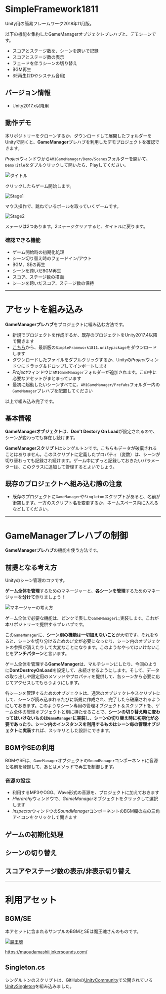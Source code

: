 # SimpleFramework1811
Unity用の簡易フレームワーク2018年11月版。

以下の機能を集約したGameManagerオブジェクトプレハブと、デモシーンです。

- スコアとステージ数を、シーンを跨いで記録
- スコアとステージ数の表示
- フェードを伴うシーンの切り替え
- BGM再生
- SE再生(2Dやシステム音用)

## バージョン情報
- Unity2017.x以降用

## 動作デモ
本リポジトリーをクローンするか、ダウンロードして展開したフォルダーをUnityで開くと、**GameManager**プレハブを利用したデモプロジェクトを確認できます。

*Project*ウィンドウから`AM1GameManager/Demo/Scenes`フォルダーを開いて、`DemoTitle`をダブルクリックして開いたら、Playしてください。

![タイトル](Docs/title.png)

クリックしたらゲーム開始します。

![Stage1](Docs/stage1.png)

マウス操作で、跳ねているボールを取っていくゲームです。

![Stage2](Docs/stage2.png)

ステージは2つあります。2ステージクリアすると、タイトルに戻ります。

### 確認できる機能
- ゲーム開始時の初期化処理
- シーン切り替え時のフェードイン/アウト
- BGM、SEの再生
- シーンを跨いだBGM再生
- スコア、ステージ数の描画
- シーンを跨いだスコア、ステージ数の保持

---

# アセットを組み込み
**GameManagerプレハブ**をプロジェクトに組み込む方法です。

- 新規でプロジェクトを作成するか、既存のプロジェクトをUnity2017.4以降で開きます
- [こちら](https://github.com/am1tanaka/SimpleFramework1811/releases)から、最新版の`SimpleFramework1811.unitypackage`をダウンロードします
- ダウンロードしたファイルをダブルクリックするか、Unityの*Project*ウィンドウにドラッグ＆ドロップしてインポートします
- *Project*ウィンドウに`AM1GameManager`フォルダーが追加されます。この中に必要なアセットがまとまっています
- 最初に起動したいシーンすべてに、`AM1GameManager/Prefabs`フォルダー内の`GameManager`プレハブを配置してください

以上で組み込み完了です。

## 基本情報
**GameManagerオブジェクト**は、**Don't Destory On Load**が設定されるので、シーンが変わっても存在し続けます。

**GameManagerスクリプト**はシングルトンです。こちらもデータが破棄されることはありません。このスクリプトに定義したプロパティ（変数）は、シーンが切り替わっても記録され続けます。ゲーム中にずっと記録しておきたいパラメーターは、このクラスに追加して管理するとよいでしょう。

## 既存のプロジェクトへ組み込む際の注意
- 既存のプロジェクトに`GameManager`や`Singleton`スクリプトがあると、名前が衝突します。一方のスクリプト名を変更するか、ネームスペース内に入れるなどしてください。

---

# GameManagerプレハブの制御
**GameManagerプレハブ**の機能を使う方法です。

## 前提となる考え方
Unityのシーン管理のコツです。

**ゲーム全体を管理**するためのマネージャーと、**各シーンを管理**するためのマネージャーを**分けて**作りましょう！

![マネージャーの考え方](Docs/aboutmanager.png)

ゲーム全体で必要な機能は、ピンクで表した`GameManager`に実装します。これが本リポジトリーで提供するプレハブです。

この`GameManager`に、**シーン別の機能は一切加えないこと**が大切です。それをやると、シーンを切り分けるための`if`文が必要になったり、シーン内のオブジェクトの参照が消えたりして大変なことになります。このようなやってはいけないことを**アンチパターン**と言います。

ゲーム全体を管理する**GameManager**は、マルチシーンにしたり、今回のように**DontDestroyOnLoad**を設定して、永続させるようにします。そして、データの取り出しや設定用のメソッドやプロパティを提供して、各シーンから必要に応じてアクセスしてもらうようにします。

各シーンを管理するためのオブジェクトは、通常のオブジェクトやスクリプトにして、シーンが読み込まれるたびに新規に作成され、完了したら破棄されるようにしておきます。このようなシーン専用の管理オブジェクト＆スクリプトを、ゲーム全体の管理オブジェクトと別に持たせることで、**シーンの切り替え時に変わってはいけないものは`GameManager`に実装**し、**シーンの切り替え時に初期化が必要であったり、シーン内のインスタンスを利用するものはシーン毎の管理オブジェクトに実装**すれば、スッキリとした設計にできます。

## BGMやSEの利用
BGMやSEは、`GameManager`オブジェクトの`SoundManager`コンポーネントに音源と名前を登録して、あとはメソッドで再生を制御します。

### 音源の設定
- 利用するMP3やOGG、Wave形式の音源を、プロジェクトに加えておきます
- *Hierarchy*ウィンドウで、*GameManager*オブジェクトをクリックして選択します
- *Inspector*ウィンドウの*SoundManager*コンポーネントのBGM欄の左の三角アイコンをクリックして開きます


## ゲームの初期化処理

## シーンの切り替え

## スコアやステージ数の表示/非表示切り替え





---

# 利用アセット

## BGM/SE
本アセットに含まれるサンプルのBGMとSEは魔王魂さんのものです。

[![魔王魂](Docs/maoudamashii_banner01.png)](https://maoudamashii.jokersounds.com/)

https://maoudamashii.jokersounds.com/

## Singleton.cs
シングルトンのスクリプトは、GitHubの[UnityCommunity](https://github.com/UnityCommunity/)で公開されている[UnitySingleton](https://github.com/UnityCommunity/UnitySingleton)を組み込みました。
